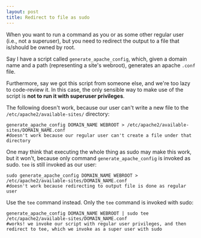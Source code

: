 ```yaml
---
layout: post
title: Redirect to file as sudo
---
```


When you want to run a command as you or as some other regular user (i.e., not a superuser), but you need to redirect the output to a file that is/should be owned by root.

Say I have a script called `generate_apache_config`, which, given a domain name and a path (representing a site's webroot), generates an apache `.conf` file.

Furthermore, say we got this script from someone else, and we're too lazy to code-review it. In this case, the only sensible way to make use of the script is **not to run it with superuser privileges**.


The following doesn't work, because our user can't write a new file to the `/etc/apache2/available-sites/` directory:

    generate_apache_config DOMAIN_NAME WEBROOT > /etc/apache2/available-sites/DOMAIN_NAME.conf
    #doesn't work because our regular user can't create a file under that directory

One may think that executing the whole thing as sudo may make this work, but it won't, because only command `generate_apache_config` is invoked as sudo. `tee` is still invoked as our user:

    sudo generate_apache_config DOMAIN_NAME WEBROOT > /etc/apache2/available-sites/DOMAIN_NAME.conf
    #doesn't work because redirecting to output file is done as regular user

Use the `tee` command instead. Only the `tee` command is invoked with sudo:

    generate_apache_config DOMAIN_NAME WEBROOT | sudo tee /etc/apache2/available-sites/DOMAIN_NAME.conf
    #works! we invoke our script with regular user privileges, and then redirect to tee, which we invoke as a super user with sudo
